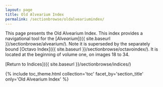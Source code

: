 ```yaml
---
layout: page
title: Old Alvearium Index
permalink: /sectionbrowse/oldalveariumindex/
---
```


This page presents the Old Alvearium Index. This index provides a navigational tool for the [_Alvearium_]({{ site.baseurl }}/sectionbrowse/alvearium/). Note it is superseded by the separately bound [Octavo Index]({{ site.baseurl }}/sectionbrowse/octavoindex/). It is located at the beginning of volume one, on images 18 to 34.

[Return to Indices]({{ site.baseurl }}/sectionbrowse/indices/)

{% include toc_theme.html collection='toc' facet_by='section_title' only='Old Alvearium Index' %}
